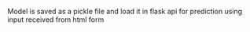 Model is saved as a pickle file and load it in flask api for prediction using input received from html form
